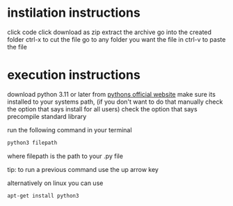 # instilation instructions
click code
click download as zip
extract the archive
go into the created folder
ctrl-x to cut the file
go to any folder you want the file in
ctrl-v to paste the file
# execution instructions

download python 3.11 or later from [pythons official website](https://www.python.org) make sure its installed to your systems path, (if you don't want to do that manually check the option that says install for all users) check the option that says precompile standard library

run the following command in your terminal

```bash
python3 filepath
```
where filepath is the path to your .py file

tip: to run a previous command use the up arrow key

alternatively on linux you can use 
```bash
apt-get install python3
```
